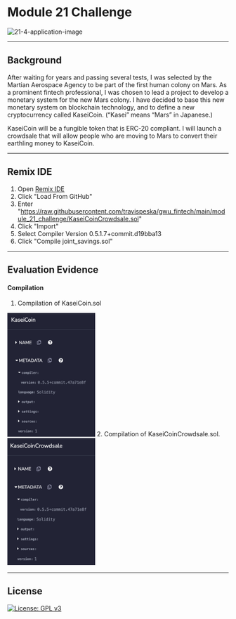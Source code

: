 # Module 21 Challenge

![21-4-application-image](https://user-images.githubusercontent.com/25112189/186786755-1dae4abd-63fc-4de2-bc86-3435ff62059d.png)

---

## Background
After waiting for years and passing several tests, I was selected by the Martian Aerospace Agency to be part of the first human colony on Mars. As a prominent fintech professional, I was chosen to lead a project to develop a monetary system for the new Mars colony. I have decided to base this new monetary system on blockchain technology, and to define a new cryptocurrency called KaseiCoin. (“Kasei” means “Mars” in Japanese.)

KaseiCoin will be a fungible token that is ERC-20 compliant. I will launch a crowdsale that will allow people who are moving to Mars to convert their earthling money to KaseiCoin.

---

## Remix IDE 
1. Open [Remix IDE](https://remix.ethereum.org/)
2. Click "Load From GitHub"
3. Enter "https://raw.githubusercontent.com/travispeska/gwu_fintech/main/module_21_challenge/KaseiCoinCrowdsale.sol"
4. Click "Import"
5. Select Compiler Version 0.5.1.7+commit.d19bba13
6. Click "Compile joint_savings.sol"
---

## Evaluation Evidence 

#### Compilation

1. Compilation of KaseiCoin.sol  
<img width="200" src="./Evaluation Evidence/compilation1.png">
2. Compilation of KaseiCoinCrowdsale.sol. 
<img width="200" src="./Evaluation Evidence/compilation2.png">


---

## License

[![License: GPL v3](https://img.shields.io/badge/License-GPLv3-blue.svg)](https://www.gnu.org/licenses/gpl-3.0)
